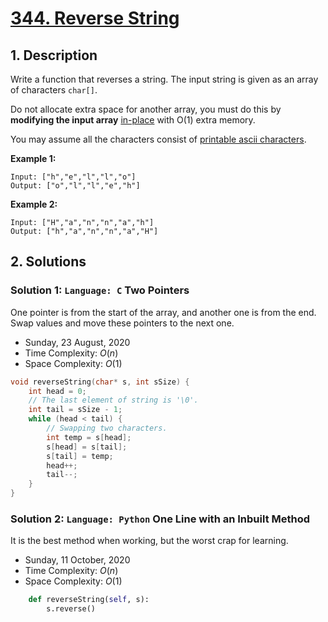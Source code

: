 # [344. Reverse String](https://leetcode.com/problems/reverse-string)

## 1. Description

Write a function that reverses a string. The input string is given as an array of characters `char[]`.

Do not allocate extra space for another array, you must do this by **modifying the input array** [in-place](https://en.wikipedia.org/wiki/In-place_algorithm) with O(1) extra memory.

You may assume all the characters consist of [printable ascii characters](https://en.wikipedia.org/wiki/ASCII#Printable_characters).

**Example 1:**

```
Input: ["h","e","l","l","o"]
Output: ["o","l","l","e","h"]
```

**Example 2:**

```
Input: ["H","a","n","n","a","h"]
Output: ["h","a","n","n","a","H"]
```

## 2. Solutions

### Solution 1: `Language: C` Two Pointers

One pointer is from the start of the array, and another one is from the end. Swap values and move these pointers to the next one.

- Sunday, 23 August, 2020
- Time Complexity: $O(n)$
- Space Complexity: $O(1)$

```C
void reverseString(char* s, int sSize) {
    int head = 0;
    // The last element of string is '\0'.
    int tail = sSize - 1;
    while (head < tail) {
        // Swapping two characters.
        int temp = s[head];
        s[head] = s[tail];
        s[tail] = temp;
        head++;
        tail--;
    }
}
```

### Solution 2: `Language: Python` One Line with an Inbuilt Method

It is the best method when working, but the worst crap for learning.

- Sunday, 11 October, 2020
- Time Complexity: $O(n)$
- Space Complexity: $O(1)$

```python
    def reverseString(self, s):
        s.reverse()
```
